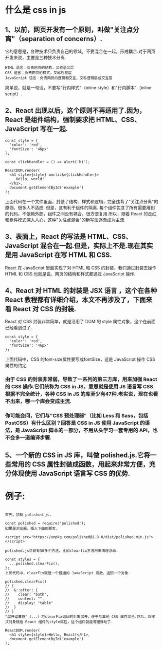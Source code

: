 # 什么是 css in js
## 1、以前，网页开发有一个原则，叫做"关注点分离"（separation of concerns）.

它的意思是，各种技术只负责自己的领域，不要混合在一起，形成耦合.对于网页开发来说，主要是三种技术分离.
```
HTML 语言：负责网页的结构，又称语义层
CSS 语言：负责网页的样式，又称视觉层
JavaScript 语言：负责网页的逻辑和交互，又称逻辑层或交互层
```
简单说，就是一句话，不要写"行内样式"（inline style）和"行内脚本"（inline script）.
## 2、React 出现以后，这个原则不再适用了.因为，React 是组件结构，强制要求把 HTML、CSS、JavaScript 写在一起.

```
const style = {
  'color': 'red',
  'fontSize': '46px'
};

const clickHandler = () => alert('hi'); 

ReactDOM.render(
  <h1 style={style} onclick={clickHandler}>
     Hello, world!
  </h1>,
  document.getElementById('example')
);
```
上面代码在一个文件里面，封装了结构、样式和逻辑，完全违背了"关注点分离"的原则，很多人不适应.
但是，这有利于组件的隔离.
每个组件包含了所有需要用到的代码，不依赖外部，组件之间没有耦合，很方便复用.所以，随着 React 的走红和组件模式深入人心，这种"关注点混合"的新写法逐渐成为主流.

## 3、表面上，React 的写法是 HTML、CSS、JavaScript 混合在一起.但是，实际上不是.现在其实是用 JavaScript 在写 HTML 和 CSS.
React 在 JavaScript 里面实现了对 HTML 和 CSS 的封装，我们通过封装去操作 HTML 和 CSS.也就是说，网页的结构和样式都通过 JavaScript 操作.
## 4、React 对 HTML 的封装是 JSX 语言 ，这个在各种 React 教程都有详细介绍，本文不再涉及了，下面来看 React 对 CSS 的封装.
React 对 CSS 封装非常简单，就是沿用了 DOM 的 style 属性对象，这个在前面已经看到过了.
```
const style = {
  'color': 'red',
  'fontSize': '46px'
};
```
上面代码中，CSS 的font-size属性要写成fontSize，这是 JavaScript 操作 CSS 属性的约定.

### 由于 CSS 的封装非常弱，导致了一系列的第三方库，用来加强 React 的 CSS 操作.它们统称为 CSS in JS，意思就是使用 JS 语言写 CSS.根据不完全统计，各种 CSS in JS 的库至少有47种.老实说，现在也看不出来，哪一个库会变成主流.

### 你可能会问，它们与"CSS 预处理器"（比如 Less 和 Sass，包括 PostCSS）有什么区别？回答是 CSS in JS 使用 JavaScript 的语法，是 JavaScript 脚本的一部分，不用从头学习一套专用的 API，也不会多一道编译步骤.

## 5、一个新的 CSS in JS 库，叫做 polished.js.它将一些常用的 CSS 属性封装成函数，用起来非常方便，充分体现使用 JavaScript 语言写 CSS 的优势.

#  例子:
```

首先，加载 polished.js.

const polished = require('polished');
如果是浏览器，插入下面的脚本.

<script src="https://unpkg.com/polished@1.0.0/dist/polished.min.js">
</script>

polished.js目前有50多个方法，比如clearfix方法用来清理浮动.

const styles = {
  ...polished.clearFix(),
};
上面代码中，clearFix就是一个普通的 JavaScript 函数，返回一个对象.

polished.clearFix()
// {
//  &::after: {
//    clear: "both",
//    content: "",
//    display: "table"
//  }
// }
"展开运算符"（...）将clearFix返回的对象展开，便于与其他 CSS 属性混合.然后，将样式对象赋给 React 组件的style属性，这个组件就能清理浮动了.

ReactDOM.render(
  <h1 style={style}>Hello, React!</h1>,
  document.getElementById('example')
);
```
